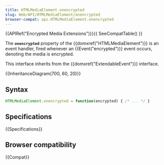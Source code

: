 ```yaml
---
title: HTMLMediaElement.onencrypted
slug: Web/API/HTMLMediaElement/onencrypted
browser-compat: api.HTMLMediaElement.onencrypted
---
```

{{APIRef("Encrypted Media Extensions")}}{{ SeeCompatTable() }}

The **`onencrypted`** property of the
{{domxref("HTMLMediaElement")}} is an event handler, fired whenever an
{{Event("encrypted")}} event occurs, denoting the media is encrypted.

This interface inherits from the {{domxref("ExtendableEvent")}} interface.

{{InheritanceDiagram(700, 60, 20)}}

## Syntax

```js
HTMLMediaElement.onencrypted = function(encrypted) { /* ... */ }
```

## Specifications

{{Specifications}}

## Browser compatibility

{{Compat}}
